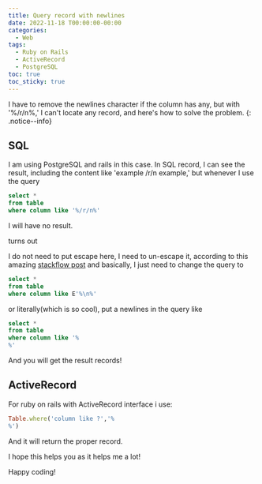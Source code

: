 ```yaml
---
title: Query record with newlines
date: 2022-11-18 T00:00:00-00:00
categories:
  - Web
tags:
  - Ruby on Rails
  - ActiveRecord
  - PostgreSQL
toc: true
toc_sticky: true
---
```


I have to remove the newlines character if the column has any, but with '%/r/n%,' I can't locate any record, and here's how to solve the problem.
{: .notice--info}

## SQL

I am using PostgreSQL and rails in this case.
In SQL record, I can see the result, including the content like 'example /r/n example,' but whenever I use the query

```sql
select *
from table
where column like '%/r/n%'
```
I will have no result.

turns out

I do not need to put escape here, I need to un-escape it, according to this amazing [stackflow post](https://stackoverflow.com/questions/67421846/postgres-how-to-find-text-that-contains-a-newline-character-using-like)
and basically, I just need to change the query to

```sql
select *
from table
where column like E'%\n%'
```

or literally(which is so cool), put a newlines in the query like
```sql
select *
from table
where column like '%
%'
```
And you will get the result records!

## ActiveRecord
For ruby on rails with ActiveRecord interface i use:
```ruby
Table.where('column like ?','%
%')
```
And it will return the proper record.

I hope this helps you as it helps me a lot!

Happy coding!










